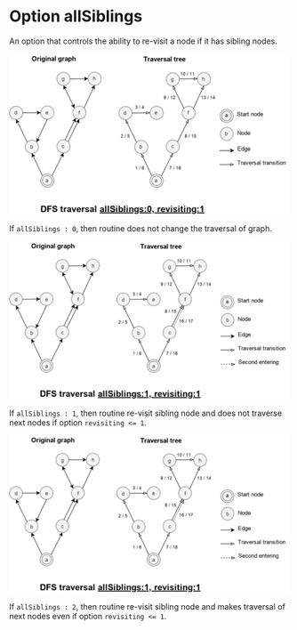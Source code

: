 # Option allSiblings

An option that controls the ability to re-visit a node if it has sibling nodes.

![DfsAllSiblings0.png](../../images/DfsAllSiblings0.png)

If `allSiblings : 0`, then routine does not change the traversal of graph.

![DfsAllSiblings1.png](../../images/DfsAllSiblings1.png)

If `allSiblings : 1`, then routine re-visit sibling node and does not traverse next nodes if option `revisiting <= 1`.

![DfsAllSiblings1.png](../../images/DfsAllSiblings1.png)

If `allSiblings : 2`, then routine re-visit sibling node and makes traversal of next nodes even if option `revisiting <= 1`.
